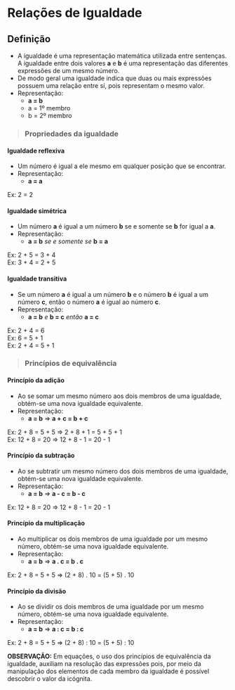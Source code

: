 # Relações de Igualdade

## Definição
* A igualdade é uma representação matemática utilizada entre sentenças. A igualdade entre dois valores **a** e **b** é uma representação das diferentes expressões de um mesmo número.
* De modo geral uma igualdade indica que duas ou mais expressões possuem uma relação entre sí, pois representam o mesmo valor.
* Representação:
  - **a = b**
  - a = 1º membro
  - b = 2º membro

> ### Propriedades da igualdade

#### Igualdade reflexiva
* Um número é igual a ele mesmo em qualquer posição que se encontrar.
* Representação:
  - **a = a**

Ex: 2 = 2  

#### Igualdade simétrica
* Um número **a** é igual a um número **b** se e somente se **b** for igual a **a**.
* Representação:
  - **a = b** *se e somente se* **b = a**

Ex: 2 + 5 = 3 + 4  
Ex: 3 + 4 = 2 + 5  

#### Igualdade transitiva
* Se um número **a** é igual a um número **b** e o número **b** é igual a um número **c**, então o número **a** é igual ao número **c**.
* Representação:
  - **a = b** *e* **b = c** *então* **a = c**

Ex: 2 + 4 = 6  
Ex: 6 = 5 + 1  
Ex: 2 + 4 = 5 + 1

> ### Princípios de equivalência

#### Princípio da adição
* Ao se somar um mesmo número aos dois membros de uma igualdade, obtém-se uma nova igualdade equivalente.
* Representação:
  - **a = b** => **a + c = b + c**

Ex: 2 + 8 = 5 + 5 => 2 + 8 + 1 = 5 + 5 + 1  
Ex: 12 + 8 = 20 => 12 + 8 - 1 = 20 - 1

#### Princípio da subtração
* Ao se subtratir um mesmo número dos dois membros de uma igualdade, obtém-se uma nova igualdade equivalente.
* Representação:
  - **a = b** => **a - c = b - c**

Ex: 12 + 8 = 20 => 12 + 8 - 1 = 20 - 1

#### Princípio da multiplicação
* Ao multiplicar os dois membros de uma igualdade por um mesmo número, obtém-se uma nova igualdade equivalente.
* Representação:
  - **a = b** => **a . c = b . c**

Ex: 2 + 8 = 5 + 5 => (2 + 8) . 10 = (5 + 5) . 10  

#### Princípio da divisão
* Ao se dividir os dois membros de uma igualdade por um mesmo número, obtém-se uma nova igualdade equivalente.
* Representação:
  - **a = b** => **a : c = b : c**

Ex: 2 + 8 = 5 + 5 => (2 + 8) : 10 = (5 + 5) : 10  

**OBSERVAÇÃO:** Em equações, o uso dos princípios de equivalência da igualdade, auxiliam na resolução das expressões pois, por meio da manipulação dos elementos de cada membro da igualdade é possível descobrir o valor da icógnita.
